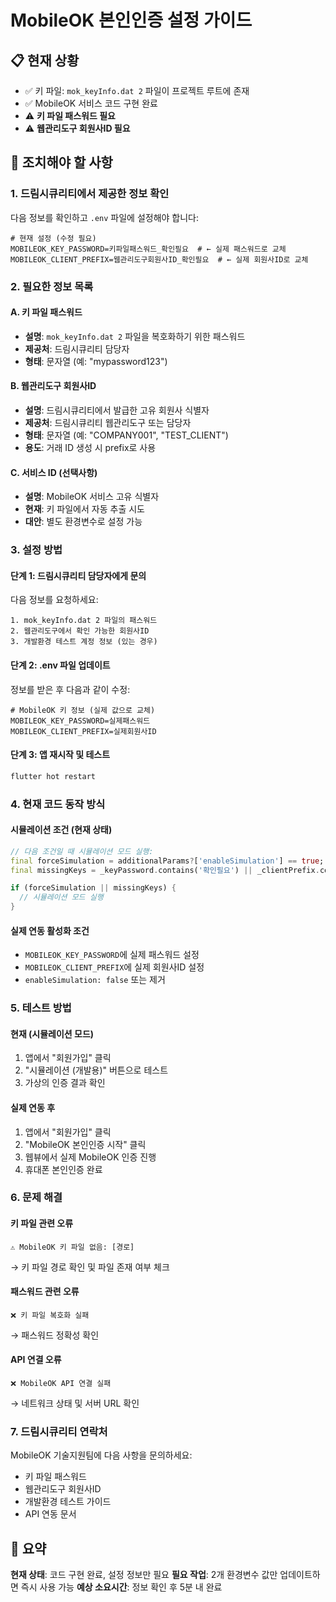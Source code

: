 # MobileOK 본인인증 설정 가이드

## 📋 현재 상황
- ✅ 키 파일: `mok_keyInfo.dat 2` 파일이 프로젝트 루트에 존재
- ✅ MobileOK 서비스 코드 구현 완료
- ⚠️ **키 파일 패스워드 필요**
- ⚠️ **웹관리도구 회원사ID 필요**

## 🔧 조치해야 할 사항

### 1. 드림시큐리티에서 제공한 정보 확인
다음 정보를 확인하고 `.env` 파일에 설정해야 합니다:

```env
# 현재 설정 (수정 필요)
MOBILEOK_KEY_PASSWORD=키파일패스워드_확인필요  # ← 실제 패스워드로 교체
MOBILEOK_CLIENT_PREFIX=웹관리도구회원사ID_확인필요  # ← 실제 회원사ID로 교체
```

### 2. 필요한 정보 목록

#### A. 키 파일 패스워드
- **설명**: `mok_keyInfo.dat 2` 파일을 복호화하기 위한 패스워드
- **제공처**: 드림시큐리티 담당자
- **형태**: 문자열 (예: "mypassword123")

#### B. 웹관리도구 회원사ID
- **설명**: 드림시큐리티에서 발급한 고유 회원사 식별자
- **제공처**: 드림시큐리티 웹관리도구 또는 담당자
- **형태**: 문자열 (예: "COMPANY001", "TEST_CLIENT")
- **용도**: 거래 ID 생성 시 prefix로 사용

#### C. 서비스 ID (선택사항)
- **설명**: MobileOK 서비스 고유 식별자
- **현재**: 키 파일에서 자동 추출 시도
- **대안**: 별도 환경변수로 설정 가능

### 3. 설정 방법

#### 단계 1: 드림시큐리티 담당자에게 문의
다음 정보를 요청하세요:
```
1. mok_keyInfo.dat 2 파일의 패스워드
2. 웹관리도구에서 확인 가능한 회원사ID
3. 개발환경 테스트 계정 정보 (있는 경우)
```

#### 단계 2: .env 파일 업데이트
정보를 받은 후 다음과 같이 수정:
```env
# MobileOK 키 정보 (실제 값으로 교체)
MOBILEOK_KEY_PASSWORD=실제패스워드
MOBILEOK_CLIENT_PREFIX=실제회원사ID
```

#### 단계 3: 앱 재시작 및 테스트
```bash
flutter hot restart
```

### 4. 현재 코드 동작 방식

#### 시뮬레이션 조건 (현재 상태)
```dart
// 다음 조건일 때 시뮬레이션 모드 실행:
final forceSimulation = additionalParams?['enableSimulation'] == true;
final missingKeys = _keyPassword.contains('확인필요') || _clientPrefix.contains('확인필요');

if (forceSimulation || missingKeys) {
  // 시뮬레이션 모드 실행
}
```

#### 실제 연동 활성화 조건
- `MOBILEOK_KEY_PASSWORD`에 실제 패스워드 설정
- `MOBILEOK_CLIENT_PREFIX`에 실제 회원사ID 설정
- `enableSimulation: false` 또는 제거

### 5. 테스트 방법

#### 현재 (시뮬레이션 모드)
1. 앱에서 "회원가입" 클릭
2. "시뮬레이션 (개발용)" 버튼으로 테스트
3. 가상의 인증 결과 확인

#### 실제 연동 후
1. 앱에서 "회원가입" 클릭  
2. "MobileOK 본인인증 시작" 클릭
3. 웹뷰에서 실제 MobileOK 인증 진행
4. 휴대폰 본인인증 완료

### 6. 문제 해결

#### 키 파일 관련 오류
```
⚠️ MobileOK 키 파일 없음: [경로]
```
→ 키 파일 경로 확인 및 파일 존재 여부 체크

#### 패스워드 관련 오류
```
❌ 키 파일 복호화 실패
```
→ 패스워드 정확성 확인

#### API 연결 오류
```
❌ MobileOK API 연결 실패
```
→ 네트워크 상태 및 서버 URL 확인

### 7. 드림시큐리티 연락처

MobileOK 기술지원팀에 다음 사항을 문의하세요:
- 키 파일 패스워드
- 웹관리도구 회원사ID  
- 개발환경 테스트 가이드
- API 연동 문서

## 🎯 요약

**현재 상태**: 코드 구현 완료, 설정 정보만 필요
**필요 작업**: 2개 환경변수 값만 업데이트하면 즉시 사용 가능
**예상 소요시간**: 정보 확인 후 5분 내 완료
